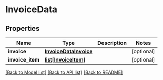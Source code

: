 # InvoiceData

## Properties
Name | Type | Description | Notes
------------ | ------------- | ------------- | -------------
**invoice** | [**InvoiceDataInvoice**](InvoiceDataInvoice.md) |  | [optional] 
**invoice_item** | [**list[InvoiceItem]**](InvoiceItem.md) |  | [optional] 

[[Back to Model list]](../README.md#documentation-for-models) [[Back to API list]](../README.md#documentation-for-api-endpoints) [[Back to README]](../README.md)


